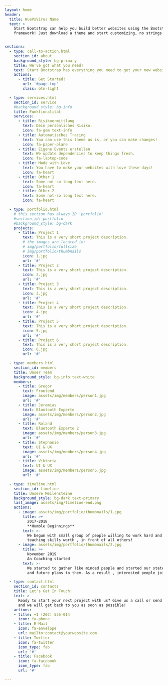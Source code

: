 ```yaml
---
layout: home
header:
  title: WueVsVirus Name
  text: >
    Start Bootstrap can help you build better websites using the Bootstrap
    framework! Just download a theme and start customizing, no strings attached!


sections:
  - type: call-to-action.html
    section_id: about
    background_style: bg-primary
    title: We've got what you need!
    text: Start Bootstrap has everything you need to get your new website up and running in no time! All of the templates and themes on Start Bootstrap are open source, free to download, and easy to use. No strings attached!
    actions:
      - title: Get Started!
        url: '#page-top'
        class: btn-light

  - type: services.html
    section_id: service
    #background_style: bg-info
    title: Funktionalität
    services:
      - title: Risikoermittlung
        text: Dein persönliches Risiko. 
        icon: fa-gem text-info
      - title: Automatisches Tracing
        text: You can use this theme as is, or you can make changes!
        icon: fa-paper-plane
      - title: Eigene Events erstellen
        text: We update dependencies to keep things fresh.
        icon: fa-laptop-code
      - title: Made with Love
        text: You have to make your websites with love these days!
        icon: fa-heart
      - title: Other 1
        text: Some not-so long text here.
        icon: fa-heart
      - title: Other 2
        text: Some not-so long text here.
        icon: fa-heart

  - type: portfolio.html
    # this section has always ID 'portfolio'
    #section_id: portfolio
    #background_style: bg-dark
    projects:
      - title: Project 1
        text: This is a very short project description.
        # the images are located in:
        # img/portfolio/fullsize
        # img/portfolio/thumbnails
        icon: 1.jpg
        url: '#'
      - title: Project 2
        text: This is a very short project description.
        icon: 2.jpg
        url: '#'
      - title: Project 3
        text: This is a very short project description.
        icon: 3.jpg
        url: '#'
      - title: Project 4
        text: This is a very short project description.
        icon: 4.jpg
        url: '#'
      - title: Project 5
        text: This is a very short project description.
        icon: 5.jpg
        url: '#'
      - title: Project 6
        text: This is a very short project description.
        icon: 6.jpg
        url: '#'

  - type: members.html
    section_id: members
    title: Unser Team
    background_style: bg-info text-white
    members:
      - title: Gregor
        text: Frontend
        image: assets/img/members/person1.jpg
        url: '#'
      - title: Jeremias
        text: Blootooth Experte
        image: assets/img/members/person2.jpg
        url: '#'
      - title: Roland
        text: Bluetooth Experte 2
        image: assets/img/members/person3.jpg
        url: '#'
      - title: Stephanie
        text: UI & UX
        image: assets/img/members/person4.jpg
        url: '#'
      - title: Viktoria
        text: UI & UX
        image: assets/img/members/person5.jpg
        url: '#'

  - type: timeline.html
    section_id: timeline
    title: Unsere Meilensteine
    background_style: bg-dark text-primary
    last_image: assets/img/timeline-end.png
    actions:
      - image: assets/img/portfolio/thumbnails/1.jpg
        title: >+
          2017-2018
          **Humble Beginnings**
        text: >-
          We begun with small group of people willing to work hard and make our
          teaching skills worth , in front of all others!
      - image: assets/img/portfolio/thumbnails/2.jpg
        title: >+
          November 2019
          An Coaching started
        text: >-
          We started to gather like minded people and started our stategies
          and future plans to them. As a result , interested people joined us!

  - type: contact.html
    section_id: contacts
    title: Let's Get In Touch!
    text: >-
      Ready to start your next project with us? Give us a call or send us an email
      and we will get back to you as soon as possible!
    actions:
    - title: +1 (202) 555-014
      icon: fa-phone
    - title: E-Mail
      icon: fa-envelope
      url: mailto:contact@yourwebsite.com
    - title: Twitter
      icon: fa-twitter
      icon_type: fab
      url: '#'
    - title: Facebook
      icon: fa-facebook
      icon_type: fab
      url: '#'

---
```


